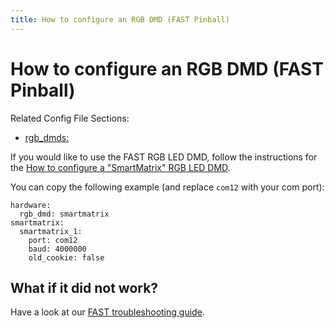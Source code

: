 ```yaml
---
title: How to configure an RGB DMD (FAST Pinball)
---
```


# How to configure an RGB DMD (FAST Pinball)


Related Config File Sections:

* [rgb_dmds:](../../config/rgb_dmds.md)

If you would like to use the FAST RGB LED DMD, follow the instructions
for the [How to configure a "SmartMatrix" RGB LED DMD](../smartmatrix.md).

You can copy the following example (and replace `com12` with your com
port):

``` mpf-config
hardware:
  rgb_dmd: smartmatrix
smartmatrix:
  smartmatrix_1:
    port: com12
    baud: 4000000
    old_cookie: false
```

## What if it did not work?

Have a look at our
[FAST troubleshooting guide](../../troubleshooting/index.md).
